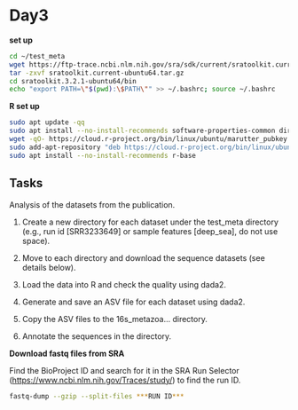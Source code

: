 # Day3

**set up**
```bash
cd ~/test_meta
wget https://ftp-trace.ncbi.nlm.nih.gov/sra/sdk/current/sratoolkit.current-ubuntu64.tar.gz
tar -zxvf sratoolkit.current-ubuntu64.tar.gz
cd sratoolkit.3.2.1-ubuntu64/bin
echo "export PATH=\"$(pwd):\$PATH\"" >> ~/.bashrc; source ~/.bashrc
```

**R set up**
```bash
sudo apt update -qq
sudo apt install --no-install-recommends software-properties-common dirmngr
wget -qO- https://cloud.r-project.org/bin/linux/ubuntu/marutter_pubkey.asc | sudo tee -a /etc/apt/trusted.gpg.d/cran_ubuntu_key.asc
sudo add-apt-repository "deb https://cloud.r-project.org/bin/linux/ubuntu $(lsb_release -cs)-cran40/"
sudo apt install --no-install-recommends r-base
```


## Tasks

Analysis of the datasets from the publication.

1. Create a new directory for each dataset under the test_meta directory (e.g., run id [SRR3233649] or sample features [deep_sea], do not use space).

3. Move to each directory and download the sequence datasets (see details below).

4. Load the data into R and check the quality using dada2.

5. Generate and save an ASV file for each dataset using dada2.

6. Copy the ASV files to the 16s_metazoa... directory.

7. Annotate the sequences in the directory.


**Download fastq files from SRA**

Find the BioProject ID and search for it in the SRA Run Selector (https://www.ncbi.nlm.nih.gov/Traces/study/) to find the run ID.

```bash
fastq-dump --gzip --split-files ***RUN ID***
```






